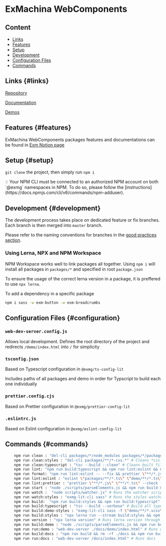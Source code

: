 # ExMachina WebComponents

## Content

- [Links](#links)
- [Features](#features)
- [Setup](#setup)
- [Development](#development)
- [Configuration Files](#configuration)
- [Commands](#commands)

## Links {#links}

[Repository](https://github.com/exmg/exmachina-web-components/)

[Documentation](https://exmg.github.io/exmachina-web-components)

[Demos](https://exmg.github.io/exmachina-web-components/demo/index.html)

## Features {#features}

ExMachina WebComponents packages features and documentations can be found in [Exm Notion page](https://www.notion.so/exmachina/1396d2022f444059903bd1863e78c23d?v=5350291887d24646b67ac6b4b7c9202d)

## Setup {#setup}

`git clone` the project, then simply run `npm i`

<aside>
💡 Your NPM CLI must be connected to an authorized NPM account on both `@exmg` namespaces in NPM.
To do so, please follow the [instructions](https://docs.npmjs.com/cli/v6/commands/npm-adduser).

</aside>

## Development {#development}

The development process takes place on dedicated feature or fix branches.
Each branch is then merged into `master` branch.

Please refer to the naming conventions for branches in the [good practices section](https://www.notion.so/Branching-26261b1bd7f24a29ada41e59414159ac?pvs=21).

### Using Lerna, NPX and NPM Workspace

NPM Workspace works well to link packages all together.
Using `npm i` will install all packages in `packages/*` and specified in root `package.json`

To ensure the usage of the correct lerna version in a package, it is preffered to use `npx lerna`.

To add a dependency in a specific package

```bash
npm i sass -w exm-button -w exm-breadcrumbs
```

## Configuration Files {#configuration}

### `web-dev-server.config.js`

Allows local development. Defines the root directory of the project and redirects `/demo/index.html` into `/` for simplicity

### `tsconfig.json`

Based on Typescript configuration in `@exmg/ts-config-lit`

Includes paths of all packages and demo in order for Typscript to build each one individually

### `prettier.config.cjs`

Based on Prettier configuration in `@exmg/prettier-config-lit`

### `.eslintrc.js`

Based on Eslint configuration in `@exmg/eslint-config-lit`

## Commands {#commands}

```bash
    npm run clean : "del-cli packages/*/node_modules packages/*/package-lock.json && npm run clean:styles & npm run clean :typescript" # Cleans files
    npm run clean:styles : "del-cli packages/**/*-css.*" # Cleans *css.ts and *css.js files
    npm run clean:typescript : "tsc --build --clean" # Cleans built files from TS
    npm run lint: "npm run build:typescript && npm run lint:eslint && npm run lint:prettier" # Lint
    npm run format: "npm run lint:eslint -- --fix && prettier \"**/*.js\" \"**/*.ts\" --write --ignore-path .gitignore" # Fornat
    npm run lint:eslint : "eslint \"packages/**/*.ts\" \"demo/**/*.ts\"" # Eslint
    npm run lint:prettier : "prettier \"**/*.js\" \"**/*.ts\" --check --ignore-path .gitignore" # Prettier
    npm run start : "node ./scripts/parseElements.js && npm run build && concurrently --names watch # serve \"npm run watch\" \"web-dev-server --config ./web-dev-server.config.js\"" # Starts demos and watchers for components development
    npm run watch :  "node scripts/watcher.js" # Runs the watcher script
    npm run watch:styles : "exmg-lit-cli sass" # Runs the styles watcher
    npm run build:  "npm run build:styles && npm run build:typescript" # Builds the components and demos
    npm run build:typescript : "tsc --build --verbose" # Build all typescript in components and demos
    npm run build:demo-styles : "exmg-lit-cli sass -f \"demo/**/*.scss\"" # Builds the styles in the demos
    npm run build:styles : "npx lerna run --stream build:styles && npm run build:demo-styles" # Builds styles in components and demos
    npm run version : "npx lerna version" # Runs lerna version through NPX
    npm run build:demo : "node ./scripts/parseElements.js && npm run build && rollup --config ./rollup.config.js" # Builds demos entirely
    npm run run:demo : "web-dev-server ./docs/demo/index.html" # Runs demos
    npm run build:docs : "npm run build && rm -rf ./docs && npm run build:demo && ./node_modules/.bin/jsdoc -c ./jsdoc.conf.json -R README.md && node ./scripts/processDemoInDocumentation.js" # Builds docs
    npm run run:docs : "web-dev-server /docs/index.html" # Runs docs
```
